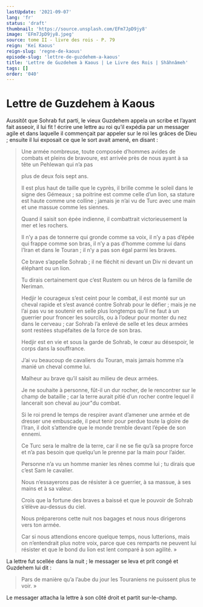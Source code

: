 ```yaml
---
lastUpdate: '2021-09-07'
lang: 'fr'
status: 'draft'
thumbnail: 'https://source.unsplash.com/EFm7JpD9jy8'
image: 'EFm7JpD9jy8.jpeg'
source: tome II - livre des rois - P. 79
reign: 'Keï Kaous'
reign-slug: 'regne-de-kaous'
episode-slug: 'lettre-de-guzdehem-a-kaous'
title: 'Lettre de Guzdehem à Kaous | Le Livre des Rois | Shâhnâmeh'
tags: []
order: '040'
---
```


<!-- LTeX: language=fr -->

# Lettre de Guzdehem à Kaous

Aussitôt que Sohrab fut parti, le vieux Guzdehem appela un scribe et l’ayant fait asseoir, il lui fit ! écrire une lettre au roi qu’il expédia par un messager agile et dans laquelle il commençait par appeler sur le roi les grâces de Dieu ; ensuite il lui exposait ce que le sort avait amené, en disant :

> Une armée nombreuse, toute composée d’hommes avides de combats et pleins de bravoure, est arrivée près de nous ayant à sa tête un Pehlewan qui n’a pas
>
> plus de deux fois sept ans.
>
> Il est plus haut de taille que le cyprès, il brille comme le soleil dans le signe des Gémeaux ; sa poitrine est comme celle d’un lion, sa stature est haute comme une colline ; jamais je n’ai vu de Turc avec une main et une massue comme les siennes.
>
> Quand il saisit son épée indienne, il combattrait victorieusement la mer et les rochers.
>
> Il n’y a pas de tonnerre qui gronde comme sa voix, il n’y a pas d’épée qui frappe comme son bras, il n’y a pas d’homme comme lui dans l’Iran et dans le Touran ; il n’y a pas son égal parmi les braves.
>
> Ce brave s’appelle Sohrab ; il ne fléchit ni devant un Div ni devant un éléphant ou un lion.
>
> Tu dirais certainement que c’est Rustem ou un héros de la famille de Neriman.
>
> Hedjir le courageux s’est ceint pour le combat, il est monté sur un cheval rapide et s’est avancé contre Sohrab pour le défier ; mais je ne l’ai pas vu se soutenir en selle plus longtemps qu’il ne faut à un guerrier pour froncer les sourcils, ou à l’odeur pour monter du nez dans le cerveau ; car Sohrab l’a enlevé de selle et les deux armées sont restées stupéfaites de la force de son bras.
>
> Hedjir est en vie et sous la garde de Sohrab, le cœur au désespoir, le corps dans la souffrance.
>
> J’ai vu beaucoup de cavaliers du Touran, mais jamais homme n’a manié un cheval comme lui.
>
> Malheur au brave qu’il saisit au milieu de deux armées.
>
> Je ne souhaite à personne, fût-il un dur rocher, de le rencontrer sur le champ de bataille ; car la terre aurait pitié d’un rocher contre lequel il lancerait son cheval au jour"du combat.
>
> Si le roi prend le temps de respirer avant d’amener une armée et de dresser une embuscade, il peut tenir pour perdue toute la gloire de l’Iran, il doit s’attendre que le monde tremble devant l’épée de son ennemi.
>
> Ce Turc sera le maître de la terre, car il ne se fie qu’à sa propre force et n’a pas besoin que quelqu’un le prenne par la main pour l’aider.
>
> Personne n’a vu un homme manier les rênes comme lui ; tu dirais que c’est Sam le cavalier.
>
> Nous n’essayerons pas de résister à ce guerrier, à sa massue, à ses mains et à sa valeur.
>
> Crois que la fortune des braves a baissé et que le pouvoir de Sohrab s’élève au-dessus du ciel.
>
> Nous préparerons cette nuit nos bagages et nous nous dirigerons vers ton armée.
>
> Car si nous attendions encore quelque temps, nous lutterions, mais on n’entendrait plus notre voix, parce que ces remparts ne peuvent lui résister et que le bond du lion est lent comparé à son agilité. »

La lettre fut scellée dans la nuit ; le messager se leva et prit congé et Guzdehem lui dit :

> Pars de manière qu’a l’aube du jour les Touraniens ne puissent plus te voir. »

Le messager attacha la lettre à son côté droit et partit sur-le-champ.
